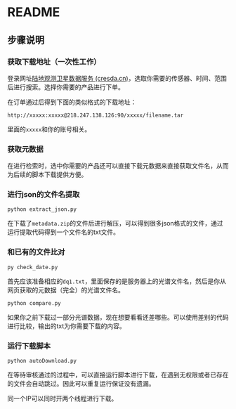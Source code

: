 # README

## 步骤说明

### 获取下载地址（一次性工作）

登录网址[陆地观测卫星数据服务 (cresda.cn)](https://data.cresda.cn/#/home)，选取你需要的传感器、时间、范围后进行搜索。选择你需要的产品进行下单。

在订单通过后得到下面的类似格式的下载地址：

`http://xxxxx:xxxxx@218.247.138.126:90/xxxxx/filename.tar`

里面的`xxxxx`和你的账号相关。



### 获取元数据

在进行检索时，选中你需要的产品还可以直接下载元数据来直接获取文件名，从而为后续的脚本下载提供方便。



### 进行json的文件名提取

`python extract_json.py` 

在下载了`metadata.zip`的文件后进行解压，可以得到很多json格式的文件，通过运行提取代码得到一个文件名的txt文件。



### 和已有的文件比对

`py check_date.py` 

首先应该准备相应的`dq1.txt`，里面保存的是服务器上的光谱文件名，然后是你从网页获取的元数据（完全）的光谱文件名。

`python compare.py` 

如果你之前下载过一部分光谱数据，现在想要看看还差哪些。可以使用差别的代码进行比较，输出的txt为你需要下载的内容。



### 运行下载脚本

`python autoDownload.py` 

在等待审核通过的过程中，可以直接运行脚本进行下载，在遇到无权限或者已存在的文件会自动跳过。因此可以重复运行保证没有遗漏。

同一个IP可以同时开两个线程进行下载。
